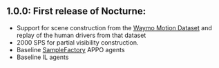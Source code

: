 ## 1.0.0: First release of Nocturne:
- Support for scene construction from the [Waymo Motion Dataset](https://github.com/waymo-research/waymo-open-dataset) and replay of the human drivers from that dataset
- 2000 SPS for partial visibility construction.
- Baseline [SampleFactory](https://github.com/alex-petrenko/sample-factory) APPO agents
- Baseline IL agents
